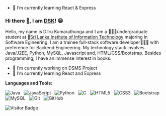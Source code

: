 - 🌱 I’m currently learning React & Express
### Hi there 👋, I am [DSK]()! 😁

Hello, my name is Dilru Kumarathunga and I am a 👩🏽‍🎓undergraduate student at 🏫[Sri Lanka Institute of Information Technology](https://www.sliit.lk/) majoring in Software Egineering. I am a trainee full-stack software developer👩🏽‍💻 with preference for Backend Engineering. My technology stack involves Java/J2EE, Python, MySQL, Javascript and, HTML/CSS/Bootstrap. Besides programming, I have an immense interest in books.

- 🔭 I’m currently working on DSMS Project
- 🌱 I’m currently learning React and Express

**Languages and Tools:** 

![Java](https://img.shields.io/badge/-Java-black?logo=java&style=social)&nbsp;&nbsp;
![JavaScript](https://img.shields.io/badge/-JavaScript-black?logo=javascript&style=social)&nbsp;&nbsp;
![Python](https://img.shields.io/badge/-Python-black?logo=Python&style=social)&nbsp;&nbsp;
![C](https://img.shields.io/badge/-C-black?logo=c&style=social)&nbsp;&nbsp;
![HTML5](https://img.shields.io/badge/-HTML5-black?logo=html5&style=social)&nbsp;&nbsp;
![CSS3](https://img.shields.io/badge/-CSS3-black?logo=css3&style=social)&nbsp;&nbsp;
![Bootstrap](https://img.shields.io/badge/-Bootstrap-black?logo=bootstrap&style=social)&nbsp;&nbsp;
![MySQL](https://img.shields.io/badge/-MySQL-black?logo=mysql&style=social)&nbsp;&nbsp;
![Git](https://img.shields.io/badge/-Git-black?logo=git&style=social)&nbsp;&nbsp;
![GitHub](https://img.shields.io/badge/-GitHub-black?logo=github&style=social)&nbsp;&nbsp;

![Visitor Badge](https://visitor-badge.laobi.icu/badge?page_id=rusty-sj.rusty-sj)
